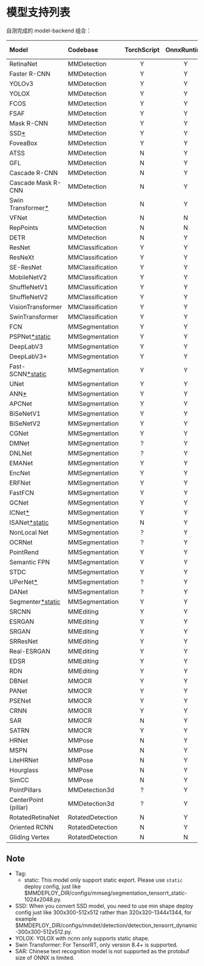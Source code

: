 # 模型支持列表

自测完成的 model-backend 组合：

| Model                       | Codebase         | TorchScript | OnnxRuntime | TensorRT | ncnn | PPLNN | OpenVINO | Ascend | RKNN |                                            Model config                                            |
| :-------------------------- | :--------------- | :---------: | :---------: | :------: | :--: | :---: | :------: | :----: | :--: | :------------------------------------------------------------------------------------------------: |
| RetinaNet                   | MMDetection      |      Y      |      Y      |    Y     |  Y   |   Y   |    Y     |   Y    |  Y   |           [config](https://github.com/open-mmlab/mmdetection/tree/3.x/configs/retinanet)           |
| Faster R-CNN                | MMDetection      |      Y      |      Y      |    Y     |  Y   |   Y   |    Y     |   Y    |  N   |          [config](https://github.com/open-mmlab/mmdetection/tree/3.x/configs/faster_rcnn)          |
| YOLOv3                      | MMDetection      |      Y      |      Y      |    Y     |  Y   |   N   |    Y     |   Y    |  Y   |             [config](https://github.com/open-mmlab/mmdetection/tree/3.x/configs/yolo)              |
| YOLOX                       | MMDetection      |      Y      |      Y      |    Y     |  Y   |   N   |    Y     |   N    |  Y   |             [config](https://github.com/open-mmlab/mmdetection/tree/3.x/configs/yolox)             |
| FCOS                        | MMDetection      |      Y      |      Y      |    Y     |  Y   |   N   |    Y     |   N    |  N   |             [config](https://github.com/open-mmlab/mmdetection/tree/3.x/configs/fcos)              |
| FSAF                        | MMDetection      |      Y      |      Y      |    Y     |  Y   |   Y   |    Y     |   N    |  Y   |             [config](https://github.com/open-mmlab/mmdetection/tree/3.x/configs/fsaf)              |
| Mask R-CNN                  | MMDetection      |      Y      |      Y      |    Y     |  N   |   N   |    Y     |   N    |  N   |           [config](https://github.com/open-mmlab/mmdetection/tree/3.x/configs/mask_rcnn)           |
| SSD[\*](#note)              | MMDetection      |      Y      |      Y      |    Y     |  Y   |   N   |    Y     |   N    |  Y   |              [config](https://github.com/open-mmlab/mmdetection/tree/3.x/configs/ssd)              |
| FoveaBox                    | MMDetection      |      Y      |      Y      |    N     |  N   |   N   |    Y     |   N    |  N   |           [config](https://github.com/open-mmlab/mmdetection/tree/3.x/configs/foveabox)            |
| ATSS                        | MMDetection      |      N      |      Y      |    Y     |  N   |   N   |    Y     |   N    |  N   |             [config](https://github.com/open-mmlab/mmdetection/tree/3.x/configs/atss)              |
| GFL                         | MMDetection      |      N      |      Y      |    Y     |  N   |   ?   |    Y     |   N    |  N   |              [config](https://github.com/open-mmlab/mmdetection/tree/3.x/configs/gfl)              |
| Cascade R-CNN               | MMDetection      |      N      |      Y      |    Y     |  N   |   Y   |    Y     |   N    |  N   |         [config](https://github.com/open-mmlab/mmdetection/tree/3.x/configs/cascade_rcnn)          |
| Cascade Mask R-CNN          | MMDetection      |      N      |      Y      |    Y     |  N   |   N   |    Y     |   N    |  N   |         [config](https://github.com/open-mmlab/mmdetection/tree/3.x/configs/cascade_rcnn)          |
| Swin Transformer[\*](#note) | MMDetection      |      N      |      Y      |    Y     |  N   |   N   |    N     |   N    |  N   |             [config](https://github.com/open-mmlab/mmdetection/tree/3.x/configs/swin)              |
| VFNet                       | MMDetection      |      N      |      N      |    N     |  N   |   N   |    Y     |   N    |  N   |             [config](https://github.com/open-mmlab/mmdetection/tree/3.x/configs/vfnet)             |
| RepPoints                   | MMDetection      |      N      |      N      |    Y     |  N   |   ?   |    Y     |   N    |  N   |           [config](https://github.com/open-mmlab/mmdetection/tree/3.x/configs/reppoints)           |
| DETR                        | MMDetection      |      N      |      Y      |    Y     |  N   |   ?   |    N     |   N    |  N   |             [config](https://github.com/open-mmlab/mmdetection/tree/3.x/configs/detr)              |
| ResNet                      | MMClassification |      Y      |      Y      |    Y     |  Y   |   Y   |    Y     |   Y    |  Y   |          [config](https://github.com/open-mmlab/mmclassification/tree/1.x/configs/resnet)          |
| ResNeXt                     | MMClassification |      Y      |      Y      |    Y     |  Y   |   Y   |    Y     |   Y    |  Y   |         [config](https://github.com/open-mmlab/mmclassification/tree/1.x/configs/resnext)          |
| SE-ResNet                   | MMClassification |      Y      |      Y      |    Y     |  Y   |   Y   |    Y     |   Y    |  Y   |         [config](https://github.com/open-mmlab/mmclassification/tree/1.x/configs/seresnet)         |
| MobileNetV2                 | MMClassification |      Y      |      Y      |    Y     |  Y   |   Y   |    Y     |   Y    |  Y   |       [config](https://github.com/open-mmlab/mmclassification/tree/1.x/configs/mobilenet_v2)       |
| ShuffleNetV1                | MMClassification |      Y      |      Y      |    Y     |  Y   |   Y   |    Y     |   Y    |  Y   |      [config](https://github.com/open-mmlab/mmclassification/tree/1.x/configs/shufflenet_v1)       |
| ShuffleNetV2                | MMClassification |      Y      |      Y      |    Y     |  Y   |   Y   |    Y     |   Y    |  Y   |      [config](https://github.com/open-mmlab/mmclassification/tree/1.x/configs/shufflenet_v2)       |
| VisionTransformer           | MMClassification |      Y      |      Y      |    Y     |  Y   |   ?   |    Y     |   Y    |  N   |    [config](https://github.com/open-mmlab/mmclassification/tree/1.x/configs/vision_transformer)    |
| SwinTransformer             | MMClassification |      Y      |      Y      |    Y     |  N   |   ?   |    N     |   ?    |  N   |     [config](https://github.com/open-mmlab/mmclassification/tree/1.x/configs/swin_transformer)     |
| FCN                         | MMSegmentation   |      Y      |      Y      |    Y     |  Y   |   Y   |    Y     |   Y    |  Y   |            [config](https://github.com/open-mmlab/mmsegmentation/tree/1.x/configs/fcn)             |
| PSPNet[\*static](#note)     | MMSegmentation   |      Y      |      Y      |    Y     |  Y   |   Y   |    Y     |   Y    |  Y   |           [config](https://github.com/open-mmlab/mmsegmentation/tree/1.x/configs/pspnet)           |
| DeepLabV3                   | MMSegmentation   |      Y      |      Y      |    Y     |  Y   |   Y   |    Y     |   Y    |  N   |         [config](https://github.com/open-mmlab/mmsegmentation/tree/1.x/configs/deeplabv3)          |
| DeepLabV3+                  | MMSegmentation   |      Y      |      Y      |    Y     |  Y   |   Y   |    Y     |   Y    |  N   |       [config](https://github.com/open-mmlab/mmsegmentation/tree/1.x/configs/deeplabv3plus)        |
| Fast-SCNN[\*static](#note)  | MMSegmentation   |      Y      |      Y      |    Y     |  N   |   Y   |    Y     |   N    |  Y   |          [config](https://github.com/open-mmlab/mmsegmentation/tree/1.x/configs/fastscnn)          |
| UNet                        | MMSegmentation   |      Y      |      Y      |    Y     |  Y   |   Y   |    Y     |   Y    |  Y   |            [config](https://github.com/open-mmlab/mmsegmentation/tree/1.x/configs/unet)            |
| ANN[\*](#note)              | MMSegmentation   |      Y      |      Y      |    Y     |  N   |   N   |    N     |   N    |  N   |            [config](https://github.com/open-mmlab/mmsegmentation/tree/1.x/configs/ann)             |
| APCNet                      | MMSegmentation   |      Y      |      Y      |    Y     |  Y   |   N   |    N     |   N    |  Y   |           [config](https://github.com/open-mmlab/mmsegmentation/tree/1.x/configs/apcnet)           |
| BiSeNetV1                   | MMSegmentation   |      Y      |      Y      |    Y     |  Y   |   N   |    Y     |   N    |  Y   |         [config](https://github.com/open-mmlab/mmsegmentation/tree/1.x/configs/bisenetv1)          |
| BiSeNetV2                   | MMSegmentation   |      Y      |      Y      |    Y     |  Y   |   N   |    Y     |   N    |  N   |         [config](https://github.com/open-mmlab/mmsegmentation/tree/1.x/configs/bisenetv2)          |
| CGNet                       | MMSegmentation   |      Y      |      Y      |    Y     |  Y   |   N   |    Y     |   N    |  Y   |           [config](https://github.com/open-mmlab/mmsegmentation/tree/1.x/configs/cgnet)            |
| DMNet                       | MMSegmentation   |      ?      |      Y      |    N     |  N   |   N   |    N     |   N    |  N   |           [config](https://github.com/open-mmlab/mmsegmentation/tree/1.x/configs/dmnet)            |
| DNLNet                      | MMSegmentation   |      ?      |      Y      |    Y     |  Y   |   N   |    Y     |   N    |  N   |           [config](https://github.com/open-mmlab/mmsegmentation/tree/1.x/configs/dnlnet)           |
| EMANet                      | MMSegmentation   |      Y      |      Y      |    Y     |  N   |   N   |    Y     |   N    |  N   |           [config](https://github.com/open-mmlab/mmsegmentation/tree/1.x/configs/emanet)           |
| EncNet                      | MMSegmentation   |      Y      |      Y      |    Y     |  N   |   N   |    Y     |   N    |  N   |           [config](https://github.com/open-mmlab/mmsegmentation/tree/1.x/configs/encnet)           |
| ERFNet                      | MMSegmentation   |      Y      |      Y      |    Y     |  Y   |   N   |    Y     |   N    |  Y   |           [config](https://github.com/open-mmlab/mmsegmentation/tree/1.x/configs/erfnet)           |
| FastFCN                     | MMSegmentation   |      Y      |      Y      |    Y     |  Y   |   N   |    Y     |   N    |  N   |          [config](https://github.com/open-mmlab/mmsegmentation/tree/1.x/configs/fastfcn)           |
| GCNet                       | MMSegmentation   |      Y      |      Y      |    Y     |  N   |   N   |    N     |   N    |  N   |           [config](https://github.com/open-mmlab/mmsegmentation/tree/1.x/configs/gcnet)            |
| ICNet[\*](#note)            | MMSegmentation   |      Y      |      Y      |    Y     |  N   |   N   |    Y     |   N    |  N   |           [config](https://github.com/open-mmlab/mmsegmentation/tree/1.x/configs/icnet)            |
| ISANet[\*static](#note)     | MMSegmentation   |      N      |      Y      |    Y     |  N   |   N   |    Y     |   N    |  Y   |           [config](https://github.com/open-mmlab/mmsegmentation/tree/1.x/configs/isanet)           |
| NonLocal Net                | MMSegmentation   |      ?      |      Y      |    Y     |  Y   |   N   |    Y     |   N    |  N   |        [config](https://github.com/open-mmlab/mmsegmentation/tree/1.x/configs/nonlocal_net)        |
| OCRNet                      | MMSegmentation   |      ?      |      Y      |    Y     |  Y   |   N   |    Y     |   N    |  Y   |           [config](https://github.com/open-mmlab/mmsegmentation/tree/1.x/configs/ocrnet)           |
| PointRend                   | MMSegmentation   |      Y      |      Y      |    Y     |  N   |   N   |    Y     |   N    |  N   |         [config](https://github.com/open-mmlab/mmsegmentation/tree/1.x/configs/point_rend)         |
| Semantic FPN                | MMSegmentation   |      Y      |      Y      |    Y     |  Y   |   N   |    Y     |   N    |  Y   |          [config](https://github.com/open-mmlab/mmsegmentation/tree/1.x/configs/sem_fpn)           |
| STDC                        | MMSegmentation   |      Y      |      Y      |    Y     |  Y   |   N   |    Y     |   N    |  Y   |            [config](https://github.com/open-mmlab/mmsegmentation/tree/1.x/configs/stdc)            |
| UPerNet[\*](#note)          | MMSegmentation   |      ?      |      Y      |    Y     |  N   |   N   |    N     |   N    |  Y   |          [config](https://github.com/open-mmlab/mmsegmentation/tree/1.x/configs/upernet)           |
| DANet                       | MMSegmentation   |      ?      |      Y      |    Y     |  N   |   N   |    N     |   N    |  N   |           [config](https://github.com/open-mmlab/mmsegmentation/tree/1.x/configs/danet)            |
| Segmenter[\*static](#note)  | MMSegmentation   |      Y      |      Y      |    Y     |  Y   |   N   |    Y     |   N    |  N   |         [config](https://github.com/open-mmlab/mmsegmentation/tree/1.x/configs/segmenter)          |
| SRCNN                       | MMEditing        |      Y      |      Y      |    Y     |  Y   |   Y   |    Y     |   N    |  N   |              [config](https://github.com/open-mmlab/mmediting/tree/1.x/configs/srcnn)              |
| ESRGAN                      | MMEditing        |      Y      |      Y      |    Y     |  Y   |   Y   |    Y     |   N    |  N   |             [config](https://github.com/open-mmlab/mmediting/tree/1.x/configs/esrgan)              |
| SRGAN                       | MMEditing        |      Y      |      Y      |    Y     |  Y   |   Y   |    Y     |   N    |  N   |         [config](https://github.com/open-mmlab/mmediting/tree/1.x/configs/srresnet_srgan)          |
| SRResNet                    | MMEditing        |      Y      |      Y      |    Y     |  Y   |   Y   |    Y     |   N    |  N   |         [config](https://github.com/open-mmlab/mmediting/tree/1.x/configs/srresnet_srgan)          |
| Real-ESRGAN                 | MMEditing        |      Y      |      Y      |    Y     |  Y   |   Y   |    Y     |   N    |  N   |           [config](https://github.com/open-mmlab/mmediting/tree/1.x/configs/real_esrgan)           |
| EDSR                        | MMEditing        |      Y      |      Y      |    Y     |  Y   |   N   |    Y     |   N    |  N   |              [config](https://github.com/open-mmlab/mmediting/tree/1.x/configs/edsr)               |
| RDN                         | MMEditing        |      Y      |      Y      |    Y     |  Y   |   Y   |    Y     |   N    |  N   |               [config](https://github.com/open-mmlab/mmediting/tree/1.x/configs/rdn)               |
| DBNet                       | MMOCR            |      Y      |      Y      |    Y     |  Y   |   Y   |    Y     |   Y    |  N   |            [config](https://github.com/open-mmlab/mmocr/blob/1.x/configs/textdet/dbnet)            |
| PANet                       | MMOCR            |      Y      |      Y      |    Y     |  Y   |   ?   |    Y     |   Y    |  N   |            [config](https://github.com/open-mmlab/mmocr/blob/1.x/configs/textdet/panet)            |
| PSENet                      | MMOCR            |      Y      |      Y      |    Y     |  Y   |   ?   |    Y     |   Y    |  N   |           [config](https://github.com/open-mmlab/mmocr/blob/1.x/configs/textdet/psenet)            |
| CRNN                        | MMOCR            |      Y      |      Y      |    Y     |  Y   |   Y   |    N     |   N    |  N   |           [config](https://github.com/open-mmlab/mmocr/blob/1.x/configs/textrecog/crnn)            |
| SAR                         | MMOCR            |      N      |      Y      |    N     |  N   |   N   |    N     |   N    |  N   |            [config](https://github.com/open-mmlab/mmocr/blob/1.x/configs/textrecog/sar)            |
| SATRN                       | MMOCR            |      Y      |      Y      |    Y     |  N   |   N   |    N     |   N    |  N   |           [config](https://github.com/open-mmlab/mmocr/blob/1.x/configs/textrecog/satrn)           |
| HRNet                       | MMPose           |      N      |      Y      |    Y     |  Y   |   N   |    Y     |   N    |  N   |   [config](https://mmpose.readthedocs.io/en/1.x/model_zoo_papers/backbones.html#hrnet-cvpr-2019)   |
| MSPN                        | MMPose           |      N      |      Y      |    Y     |  Y   |   N   |    Y     |   N    |  N   |   [config](https://mmpose.readthedocs.io/en/1.x/model_zoo_papers/backbones.html#mspn-arxiv-2019)   |
| LiteHRNet                   | MMPose           |      N      |      Y      |    Y     |  N   |   N   |    Y     |   N    |  N   | [config](https://mmpose.readthedocs.io/en/1.x/model_zoo_papers/backbones.html#litehrnet-cvpr-2021) |
| Hourglass                   | MMPose           |      N      |      Y      |    Y     |  Y   |   N   |    Y     |   N    |  N   | [config](https://mmpose.readthedocs.io/en/1.x/model_zoo_papers/backbones.html#hourglass-eccv-2016) |
| SimCC                       | MMPose           |      N      |      Y      |    Y     |  Y   |   N   |    N     |   N    |  N   |  [config](https://mmpose.readthedocs.io/en/1.x/model_zoo_papers/algorithms.html#simcc-eccv-2022)   |
| PointPillars                | MMDetection3d    |      ?      |      Y      |    Y     |  N   |   N   |    Y     |   N    |  N   |      [config](https://github.com/open-mmlab/mmdetection3d/tree/dev-1.x/configs/pointpillars)       |
| CenterPoint (pillar)        | MMDetection3d    |      ?      |      Y      |    Y     |  N   |   N   |    Y     |   N    |  N   |       [config](https://github.com/open-mmlab/mmdetection3d/tree/dev-1.x/configs/centerpoint)       |
| RotatedRetinaNet            | RotatedDetection |      N      |      Y      |    Y     |  N   |   N   |    N     |   N    |  N   |   [config](https://github.com/open-mmlab/mmrotate/blob/1.x/configs/rotated_retinanet/README.md)    |
| Oriented RCNN               | RotatedDetection |      N      |      Y      |    Y     |  N   |   N   |    N     |   N    |  N   |     [config](https://github.com/open-mmlab/mmrotate/blob/1.x/configs/oriented_rcnn/README.md)      |
| Gliding Vertex              | RotatedDetection |      N      |      N      |    Y     |  N   |   N   |    N     |   N    |  N   |     [config](https://github.com/open-mmlab/mmrotate/blob/1.x/configs/gliding_vertex/README.md)     |

## Note

- Tag:
  - static: This model only support static export. Please use `static` deploy config, just like $MMDEPLOY_DIR/configs/mmseg/segmentation_tensorrt_static-1024x2048.py.
- SSD: When you convert SSD model, you need to use min shape deploy config just like 300x300-512x512 rather than 320x320-1344x1344, for example $MMDEPLOY_DIR/configs/mmdet/detection/detection_tensorrt_dynamic-300x300-512x512.py.
- YOLOX: YOLOX with ncnn only supports static shape.
- Swin Transformer: For TensorRT, only version 8.4+ is supported.
- SAR: Chinese text recognition model is not supported as the protobuf size of ONNX is limited.
